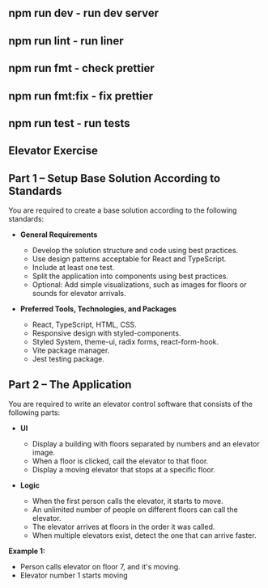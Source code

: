 ## npm run dev - run dev server

## npm run lint - run liner

## npm run fmt - check prettier

## npm run fmt:fix - fix prettier

## npm run test - run tests

## Elevator Exercise

## Part 1 – Setup Base Solution According to Standards

You are required to create a base solution according to the following standards:

- **General Requirements**

  - Develop the solution structure and code using best practices.
  - Use design patterns acceptable for React and TypeScript.
  - Include at least one test.
  - Split the application into components using best practices.
  - Optional: Add simple visualizations, such as images for floors or sounds for elevator arrivals.

- **Preferred Tools, Technologies, and Packages**
  - React, TypeScript, HTML, CSS.
  - Responsive design with styled-components.
  - Styled System, theme-ui, radix forms, react-form-hook.
  - Vite package manager.
  - Jest testing package.

## Part 2 – The Application

You are required to write an elevator control software that consists of the following parts:

- **UI**

  - Display a building with floors separated by numbers and an elevator image.
  - When a floor is clicked, call the elevator to that floor.
  - Display a moving elevator that stops at a specific floor.

- **Logic**
  - When the first person calls the elevator, it starts to move.
  - An unlimited number of people on different floors can call the elevator.
  - The elevator arrives at floors in the order it was called.
  - When multiple elevators exist, detect the one that can arrive faster.

**Example 1:**

- Person calls elevator on floor 7, and it's moving.
- Elevator number 1 starts moving
